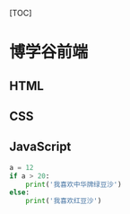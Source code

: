 [TOC]

# 博学谷前端

## HTML

## CSS

## JavaScript

````python
a = 12
if a > 20:
    print('我喜欢中华牌绿豆沙')
else:
    print('我喜欢红豆沙')
````

